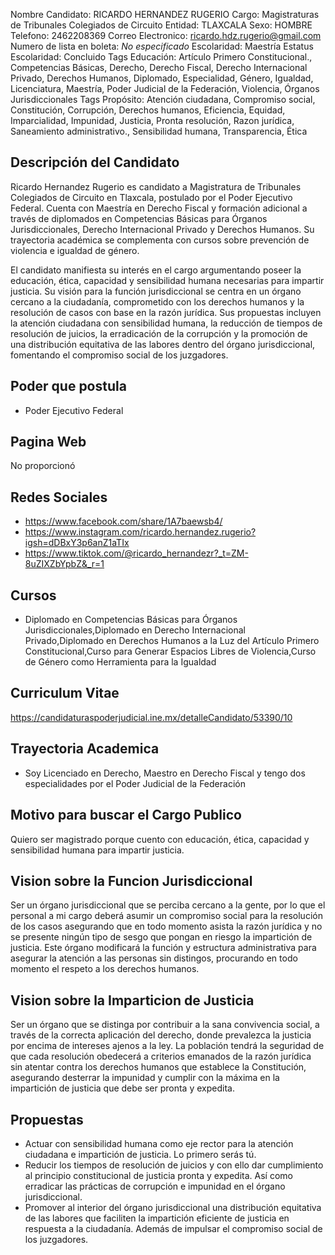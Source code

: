 Nombre Candidato: RICARDO HERNANDEZ RUGERIO
Cargo: Magistraturas de Tribunales Colegiados de Circuito
Entidad: TLAXCALA
Sexo: HOMBRE
Telefono: 2462208369
Correo Electronico: ricardo.hdz.rugerio@gmail.com
Numero de lista en boleta: *No especificado*
Escolaridad: Maestría
Estatus Escolaridad: Concluido
Tags Educación: Artículo Primero Constitucional., Competencias Básicas, Derecho, Derecho Fiscal, Derecho Internacional Privado, Derechos Humanos, Diplomado, Especialidad, Género, Igualdad, Licenciatura, Maestría, Poder Judicial de la Federación, Violencia, Órganos Jurisdiccionales
Tags Propósito: Atención ciudadana, Compromiso social, Constitución, Corrupción, Derechos humanos, Eficiencia, Equidad, Imparcialidad, Impunidad, Justicia, Pronta resolución, Razon jurídica, Saneamiento administrativo., Sensibilidad humana, Transparencia, Ética


## Descripción del Candidato 

Ricardo Hernandez Rugerio es candidato a Magistratura de Tribunales Colegiados de Circuito en Tlaxcala, postulado por el Poder Ejecutivo Federal. Cuenta con Maestría en Derecho Fiscal y formación adicional a través de diplomados en Competencias Básicas para Órganos Jurisdiccionales, Derecho Internacional Privado y Derechos Humanos. Su trayectoria académica se complementa con cursos sobre prevención de violencia e igualdad de género.

El candidato manifiesta su interés en el cargo argumentando poseer la educación, ética, capacidad y sensibilidad humana necesarias para impartir justicia. Su visión para la función jurisdiccional se centra en un órgano cercano a la ciudadanía, comprometido con los derechos humanos y la resolución de casos con base en la razón jurídica. Sus propuestas incluyen la atención ciudadana con sensibilidad humana, la reducción de tiempos de resolución de juicios, la erradicación de la corrupción y la promoción de una distribución equitativa de las labores dentro del órgano jurisdiccional, fomentando el compromiso social de los juzgadores.


## Poder que postula

- Poder Ejecutivo Federal


## Pagina Web

No proporcionó


## Redes Sociales

- https://www.facebook.com/share/1A7baewsb4/
- https://www.instagram.com/ricardo.hernandez.rugerio?igsh=dDBxY3p6anZ1aTIx
- https://www.tiktok.com/@ricardo_hernandezr?_t=ZM-8uZIXZbYpbZ&_r=1


## Cursos

- Diplomado en Competencias Básicas para Órganos Jurisdiccionales,Diplomado en Derecho Internacional Privado,Diplomado en Derechos Humanos a la Luz del Artículo Primero Constitucional,Curso para Generar Espacios Libres de Violencia,Curso de Género como Herramienta para la Igualdad


## Curriculum Vitae

https://candidaturaspoderjudicial.ine.mx/detalleCandidato/53390/10


## Trayectoria Academica

- Soy Licenciado en Derecho, Maestro en Derecho Fiscal y tengo dos especialidades por el Poder Judicial de la Federación


## Motivo para buscar el Cargo Publico

Quiero ser magistrado porque cuento con educación, ética, capacidad y sensibilidad humana para impartir justicia.


## Vision sobre la Funcion Jurisdiccional

Ser un órgano jurisdiccional que se perciba cercano a la gente, por lo que el personal a mi cargo deberá asumir un compromiso social para la resolución de los casos asegurando que en todo momento asista la razón jurídica y no se presente ningún tipo de sesgo que pongan en riesgo la impartición de justicia. Este órgano modificará la función y estructura administrativa para asegurar la atención a las personas sin distingos, procurando en todo momento el respeto a los derechos humanos.


## Vision sobre la Imparticion de Justicia

Ser un órgano que se distinga por contribuir a la sana convivencia social, a través de la correcta aplicación del derecho, donde prevalezca la justicia por encima de intereses ajenos a la ley. La población tendrá la seguridad de que cada resolución obedecerá a criterios emanados de la razón jurídica sin atentar contra los derechos humanos que establece la Constitución, asegurando desterrar la impunidad y cumplir con la máxima en la impartición de justicia que debe ser pronta y expedita.


## Propuestas

- Actuar con sensibilidad humana como eje rector para la atención ciudadana e impartición de justicia. Lo primero serás tú.
- Reducir los tiempos de resolución de juicios y con ello dar cumplimiento al principio constitucional de justicia pronta y expedita. Así como erradicar las prácticas de corrupción e impunidad en el órgano jurisdiccional.
- Promover al interior del órgano jurisdiccional una distribución equitativa de las labores que faciliten la impartición eficiente de justicia en respuesta a la ciudadanía. Además de impulsar el compromiso social de los juzgadores.

